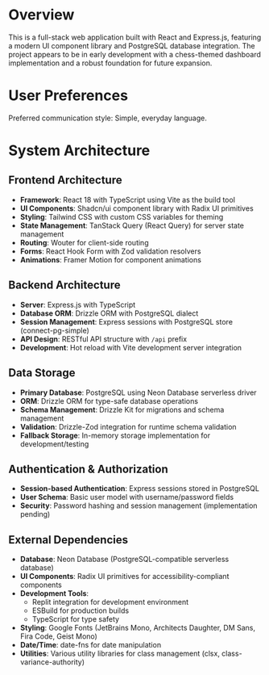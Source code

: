 # Overview

This is a full-stack web application built with React and Express.js, featuring a modern UI component library and PostgreSQL database integration. The project appears to be in early development with a chess-themed dashboard implementation and a robust foundation for future expansion.

# User Preferences

Preferred communication style: Simple, everyday language.

# System Architecture

## Frontend Architecture
- **Framework**: React 18 with TypeScript using Vite as the build tool
- **UI Components**: Shadcn/ui component library with Radix UI primitives
- **Styling**: Tailwind CSS with custom CSS variables for theming
- **State Management**: TanStack Query (React Query) for server state management
- **Routing**: Wouter for client-side routing
- **Forms**: React Hook Form with Zod validation resolvers
- **Animations**: Framer Motion for component animations

## Backend Architecture
- **Server**: Express.js with TypeScript
- **Database ORM**: Drizzle ORM with PostgreSQL dialect
- **Session Management**: Express sessions with PostgreSQL store (connect-pg-simple)
- **API Design**: RESTful API structure with `/api` prefix
- **Development**: Hot reload with Vite development server integration

## Data Storage
- **Primary Database**: PostgreSQL using Neon Database serverless driver
- **ORM**: Drizzle ORM for type-safe database operations
- **Schema Management**: Drizzle Kit for migrations and schema management
- **Validation**: Drizzle-Zod integration for runtime schema validation
- **Fallback Storage**: In-memory storage implementation for development/testing

## Authentication & Authorization
- **Session-based Authentication**: Express sessions stored in PostgreSQL
- **User Schema**: Basic user model with username/password fields
- **Security**: Password hashing and session management (implementation pending)

## External Dependencies
- **Database**: Neon Database (PostgreSQL-compatible serverless database)
- **UI Components**: Radix UI primitives for accessibility-compliant components
- **Development Tools**: 
  - Replit integration for development environment
  - ESBuild for production builds
  - TypeScript for type safety
- **Styling**: Google Fonts (JetBrains Mono, Architects Daughter, DM Sans, Fira Code, Geist Mono)
- **Date/Time**: date-fns for date manipulation
- **Utilities**: Various utility libraries for class management (clsx, class-variance-authority)